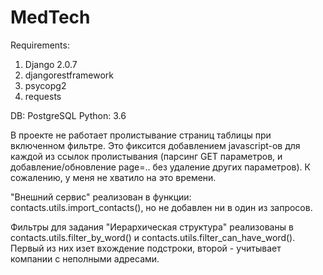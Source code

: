 # MedTech

Requirements:
1) Django 2.0.7
2) djangorestframework
3) psycopg2
4) requests

DB: PostgreSQL
Python: 3.6


В проекте не работает пролистывание страниц таблицы при включенном фильтре. Это фиксится добавлением javascript-ов для каждой из ссылок пролистывания (парсинг GET параметров, и добавление/обновление page=.. без удаление других параметров). К сожалению, у меня не хватило на это времени.

"Внешний сервис" реализован в функции: contacts.utils.import_contacts(), но не добавлен  ни в один из запросов.

Фильтры для задания "Иерархическая структура" реализованы в contacts.utils.filter_by_word() и contacts.utils.filter_can_have_word(). Первый из них изет вхождение подстроки, второй - учитывает компании с неполными адресами.

